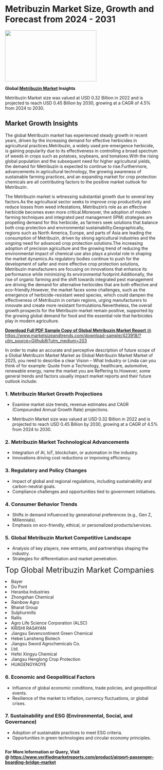 <H1>Metribuzin Market Size, Growth and Forecast from 2024 - 2031</H1><img class="aligncenter size-medium wp-image-584254" src="https://thirdeyenews.in/wp-content/uploads/2024/09/Global-Market-Research-300x168.jpeg" alt="" width="300" height="168" /><p><strong>Global&nbsp;<a href="https://www.marketsizeandtrends.com/download-sample/423918/?utm_source=Github8j?utm_medium=203">Metribuzin Market</a> Insights</strong></p><p>Metribuzin Market size was valued at USD 0.32 Billion in 2022 and is projected to reach USD 0.45 Billion by 2030, growing at a CAGR of 4.5% from 2024 to 2030.</p><p><h2>Market Growth Insights</h2> <p>The global Metribuzin market has experienced steady growth in recent years, driven by the increasing demand for effective herbicides in agricultural practices.Metribuzin, a widely used pre-emergence herbicide, is gaining popularity due to its effectiveness in controlling a broad spectrum of weeds in crops such as potatoes, soybeans, and tomatoes.With the rising global population and the subsequent need for higher agricultural yields, the demand for Metribuzin is expected to continue to rise.Furthermore, advancements in agricultural technology, the growing awareness of sustainable farming practices, and an expanding market for crop protection chemicals are all contributing factors to the positive market outlook for Metribuzin.</p> <p><a href="download-sample-link"></a></p> <p>The Metribuzin market is witnessing substantial growth due to several key factors.As the agricultural sector seeks to improve crop productivity and reduce losses from weed infestations, Metribuzin’s role as an effective herbicide becomes even more critical.Moreover, the adoption of modern farming techniques and integrated pest management (IPM) strategies are propelling demand for this herbicide, as farmers seek solutions that balance both crop protection and environmental sustainability.Geographically, regions such as North America, Europe, and parts of Asia are leading the consumption of Metribuzin, driven by strong agricultural industries and the ongoing need for advanced crop protection solutions.The increasing adoption of precision agriculture and the growing trend of reducing the environmental impact of chemical use also plays a pivotal role in shaping the market dynamics.As regulatory bodies continue to push for the development of safer and more effective crop protection solutions, Metribuzin manufacturers are focusing on innovations that enhance its performance while minimizing its environmental footprint.Additionally, the rise of organic farming and the shift towards integrated pest management are driving the demand for alternative herbicides that are both effective and eco-friendly.However, the market faces some challenges, such as the emergence of herbicide-resistant weed species, which could dampen the effectiveness of Metribuzin in certain regions, urging manufacturers to innovate and create more resistant formulations.Nevertheless, the overall growth prospects for the Metribuzin market remain positive, supported by the growing global demand for food and the essential role that herbicides play in modern agriculture.<p><a href="get-more-link"></p><p><span class=""><strong>Download Full PDF Sample Copy of Global Metribuzin Market Report</strong> @ <a href="https://www.marketsizeandtrends.com/download-sample/423918/?utm_source=Github8j?utm_medium=203" target="_blank">https://www.marketsizeandtrends.com/download-sample/423918/?utm_source=Github8j?utm_medium=203</a></span></p><p>In order to make an accurate and perceptive description of future scope of a Global&nbsp;Metribuzin Market Market as Global&nbsp;Metribuzin Market Market of 2025, you need to describe a clear Vision &ndash; What Industry or Linda can you think of for example: Quote from a Technology, healthcare, automotive, renewable energy, name the market you are Reffering to.However, some general trends and factors usually impact market reports and their future outlook include:</p><h3>1.&nbsp;<strong>Metribuzin Market Growth Projections</strong></h3><ul><li>Examine market size trends, revenue estimates and CAGR (Compounded Annual Growth Rate) projections.</li><li><p>Metribuzin Market size was valued at USD 0.32 Billion in 2022 and is projected to reach USD 0.45 Billion by 2030, growing at a CAGR of 4.5% from 2024 to 2030.</p></li></ul><h3>2.&nbsp;<strong>Metribuzin Market Technological Advancements</strong></h3><ul><li>Integration of AI, IoT, blockchain, or automation in the industry.</li><li>Innovations driving cost reductions or improving efficiency.</li></ul><h3>3.&nbsp;<strong>Regulatory and Policy Changes</strong></h3><ul><li>Impact of global and regional regulations, including sustainability and carbon-neutral goals.</li><li>Compliance challenges and opportunities tied to government initiatives.</li></ul><h3>4.&nbsp;<strong>Consumer Behavior Trends</strong></h3><ul><li>Shifts in demand influenced by generational preferences (e.g., Gen Z, Millennials).</li><li>Emphasis on eco-friendly, ethical, or personalized products/services.</li></ul><h3>5.&nbsp;<strong>Global Metribuzin Market Competitive Landscape</strong></h3><ul><li>Analysis of key players, new entrants, and partnerships shaping the industry.</li><li>Strategies for differentiation and market penetration.</li></ul><p data-pm-slice="1 1 []"><span style="color: inherit; font-family: inherit; font-size: 25px;">Top Global Metribuzin Market Companies</span></p><div class="" data-test-id=""><p><li>Bayer</li><li> Du Pont</li><li> Heranba Industries</li><li> Zhongshan Chemical</li><li> Rainbow Agro</li><li> Bharat Group</li><li> Sulphurmills</li><li> Rallis</li><li> Agro Life Science Corporation (ALSC)</li><li> KRISHI RASAYAN</li><li> Jiangsu Sevencontinent Green Chemical</li><li> Hebei Lansheng Biotech</li><li> Jiangsu Sword Agrochemicals Co.</li><li> Ltd.</li><li> Hefei Xingyu Chemical</li><li> Jiangsu Henglong Crop Protection</li><li> HUAGENGYAOYE</li></p></div><h3>6.&nbsp;<strong>Economic and Geopolitical Factors</strong></h3><ul><li>Influence of global economic conditions, trade policies, and geopolitical events.</li><li>Resilience of the market to inflation, currency fluctuations, or global crises.</li></ul><h3>7.&nbsp;<strong>Sustainability and ESG (Environmental, Social, and Governance)</strong></h3><ul><li>Adoption of sustainable practices to meet ESG criteria.</li><li>Opportunities in green technologies and circular economy principles.</li></ul><h2><strong style="font-size: 14px;">For More Information or Query, Visit @&nbsp;</strong><a style="background-color: #ffffff; font-size: 14px;" href="https://www.marketsizeandtrends.com/report/metribuzin-market/" target="_blank">https://www.verifiedmarketreports.com/product/airport-passenger-boarding-bridge-market</a></h2>